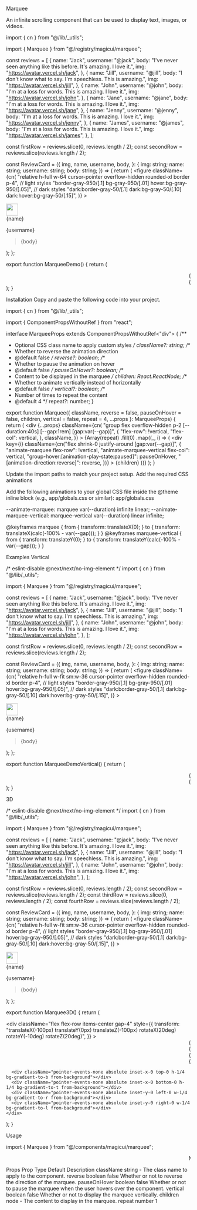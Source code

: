 Marquee

An infinite scrolling component that can be used to display text, images, or videos.

import { cn } from "@/lib/_utils";

import { Marquee } from "@/registry/magicui/marquee";
 
const reviews = [
  {
    name: "Jack",
    username: "@jack",
    body: "I've never seen anything like this before. It's amazing. I love it.",
    img: "https://avatar.vercel.sh/jack",
  },
  {
    name: "Jill",
    username: "@jill",
    body: "I don't know what to say. I'm speechless. This is amazing.",
    img: "https://avatar.vercel.sh/jill",
  },
  {
    name: "John",
    username: "@john",
    body: "I'm at a loss for words. This is amazing. I love it.",
    img: "https://avatar.vercel.sh/john",
  },
  {
    name: "Jane",
    username: "@jane",
    body: "I'm at a loss for words. This is amazing. I love it.",
    img: "https://avatar.vercel.sh/jane",
  },
  {
    name: "Jenny",
    username: "@jenny",
    body: "I'm at a loss for words. This is amazing. I love it.",
    img: "https://avatar.vercel.sh/jenny",
  },
  {
    name: "James",
    username: "@james",
    body: "I'm at a loss for words. This is amazing. I love it.",
    img: "https://avatar.vercel.sh/james",
  },
];
 
const firstRow = reviews.slice(0, reviews.length / 2);
const secondRow = reviews.slice(reviews.length / 2);
 
const ReviewCard = ({
  img,
  name,
  username,
  body,
}: {
  img: string;
  name: string;
  username: string;
  body: string;
}) => {
  return (
    <figure
      className={cn(
        "relative h-full w-64 cursor-pointer overflow-hidden rounded-xl border p-4",
        // light styles
        "border-gray-950/[.1] bg-gray-950/[.01] hover:bg-gray-950/[.05]",
        // dark styles
        "dark:border-gray-50/[.1] dark:bg-gray-50/[.10] dark:hover:bg-gray-50/[.15]",
      )}
    >
      <div className="flex flex-row items-center gap-2">
        <img className="rounded-full" width="32" height="32" alt="" src={img} />
        <div className="flex flex-col">
          <figcaption className="text-sm font-medium dark:text-white">
            {name}
          </figcaption>
          <p className="text-xs font-medium dark:text-white/40">{username}</p>
        </div>
      </div>
      <blockquote className="mt-2 text-sm">{body}</blockquote>
    </figure>
  );
};
 
export function MarqueeDemo() {
  return (
    <div className="relative flex w-full flex-col items-center justify-center overflow-hidden">
      <Marquee pauseOnHover className="[--duration:20s]">
        {firstRow.map((review) => (
          <ReviewCard key={review.username} {...review} />
        ))}
      </Marquee>
      <Marquee reverse pauseOnHover className="[--duration:20s]">
        {secondRow.map((review) => (
          <ReviewCard key={review.username} {...review} />
        ))}
      </Marquee>
      <div className="pointer-events-none absolute inset-y-0 left-0 w-1/4 bg-gradient-to-r from-background"></div>
      <div className="pointer-events-none absolute inset-y-0 right-0 w-1/4 bg-gradient-to-l from-background"></div>
    </div>
  );
}

Installation
Copy and paste the following code into your project.

import { cn } from "@/lib/_utils";

import { ComponentPropsWithoutRef } from "react";
 
interface MarqueeProps extends ComponentPropsWithoutRef<"div"> {
  /**
   * Optional CSS class name to apply custom styles
   */
  className?: string;
  /**
   * Whether to reverse the animation direction
   * @default false
   */
  reverse?: boolean;
  /**
   * Whether to pause the animation on hover
   * @default false
   */
  pauseOnHover?: boolean;
  /**
   * Content to be displayed in the marquee
   */
  children: React.ReactNode;
  /**
   * Whether to animate vertically instead of horizontally
   * @default false
   */
  vertical?: boolean;
  /**
   * Number of times to repeat the content
   * @default 4
   */
  repeat?: number;
}
 
export function Marquee({
  className,
  reverse = false,
  pauseOnHover = false,
  children,
  vertical = false,
  repeat = 4,
  ...props
}: MarqueeProps) {
  return (
    <div
      {...props}
      className={cn(
        "group flex overflow-hidden p-2 [--duration:40s] [--gap:1rem] [gap:var(--gap)]",
        {
          "flex-row": !vertical,
          "flex-col": vertical,
        },
        className,
      )}
    >
      {Array(repeat)
        .fill(0)
        .map((_, i) => (
          <div
            key={i}
            className={cn("flex shrink-0 justify-around [gap:var(--gap)]", {
              "animate-marquee flex-row": !vertical,
              "animate-marquee-vertical flex-col": vertical,
              "group-hover:[animation-play-state:paused]": pauseOnHover,
              "[animation-direction:reverse]": reverse,
            })}
          >
            {children}
          </div>
        ))}
    </div>
  );
}

Update the import paths to match your project setup.
Add the required CSS animations

Add the following animations to your global CSS file inside the @theme inline block (e.g., app/globals.css or similar):
app/globals.css

--animate-marquee: marquee var(--duration) infinite linear;
--animate-marquee-vertical: marquee-vertical var(--duration) linear infinite;
 
@keyframes marquee {
  from {
    transform: translateX(0);
  }
  to {
    transform: translateX(calc(-100% - var(--gap)));
  }
}
@keyframes marquee-vertical {
  from {
    transform: translateY(0);
  }
  to {
    transform: translateY(calc(-100% - var(--gap)));
  }
}

Examples
Vertical

/* eslint-disable @next/next/no-img-element */
import { cn } from "@/lib/_utils";

import { Marquee } from "@/registry/magicui/marquee";
 
const reviews = [
  {
    name: "Jack",
    username: "@jack",
    body: "I've never seen anything like this before. It's amazing. I love it.",
    img: "https://avatar.vercel.sh/jack",
  },
  {
    name: "Jill",
    username: "@jill",
    body: "I don't know what to say. I'm speechless. This is amazing.",
    img: "https://avatar.vercel.sh/jill",
  },
  {
    name: "John",
    username: "@john",
    body: "I'm at a loss for words. This is amazing. I love it.",
    img: "https://avatar.vercel.sh/john",
  },
];
 
const firstRow = reviews.slice(0, reviews.length / 2);
const secondRow = reviews.slice(reviews.length / 2);
 
const ReviewCard = ({
  img,
  name,
  username,
  body,
}: {
  img: string;
  name: string;
  username: string;
  body: string;
}) => {
  return (
    <figure
      className={cn(
        "relative h-full w-fit sm:w-36 cursor-pointer overflow-hidden rounded-xl border p-4",
        // light styles
        "border-gray-950/[.1] bg-gray-950/[.01] hover:bg-gray-950/[.05]",
        // dark styles
        "dark:border-gray-50/[.1] dark:bg-gray-50/[.10] dark:hover:bg-gray-50/[.15]",
      )}
    >
      <div className="flex flex-row items-center gap-2">
        <img className="rounded-full" width="32" height="32" alt="" src={img} />
        <div className="flex flex-col">
          <figcaption className="text-sm font-medium dark:text-white">
            {name}
          </figcaption>
          <p className="text-xs font-medium dark:text-white/40">{username}</p>
        </div>
      </div>
      <blockquote className="mt-2 text-sm">{body}</blockquote>
    </figure>
  );
};
 
export function MarqueeDemoVertical() {
  return (
    <div className="relative flex h-[500px] w-full flex-row items-center justify-center overflow-hidden">
      <Marquee pauseOnHover vertical className="[--duration:20s]">
        {firstRow.map((review) => (
          <ReviewCard key={review.username} {...review} />
        ))}
      </Marquee>
      <Marquee reverse pauseOnHover vertical className="[--duration:20s]">
        {secondRow.map((review) => (
          <ReviewCard key={review.username} {...review} />
        ))}
      </Marquee>
      <div className="pointer-events-none absolute inset-x-0 top-0 h-1/4 bg-gradient-to-b from-background"></div>
      <div className="pointer-events-none absolute inset-x-0 bottom-0 h-1/4 bg-gradient-to-t from-background"></div>
    </div>
  );
}

3D

/* eslint-disable @next/next/no-img-element */
import { cn } from "@/lib/_utils";

import { Marquee } from "@/registry/magicui/marquee";
 
const reviews = [
  {
    name: "Jack",
    username: "@jack",
    body: "I've never seen anything like this before. It's amazing. I love it.",
    img: "https://avatar.vercel.sh/jack",
  },
  {
    name: "Jill",
    username: "@jill",
    body: "I don't know what to say. I'm speechless. This is amazing.",
    img: "https://avatar.vercel.sh/jill",
  },
  {
    name: "John",
    username: "@john",
    body: "I'm at a loss for words. This is amazing. I love it.",
    img: "https://avatar.vercel.sh/john",
  },
];
 
const firstRow = reviews.slice(0, reviews.length / 2);
const secondRow = reviews.slice(reviews.length / 2);
const thirdRow = reviews.slice(0, reviews.length / 2);
const fourthRow = reviews.slice(reviews.length / 2);
 
const ReviewCard = ({
  img,
  name,
  username,
  body,
}: {
  img: string;
  name: string;
  username: string;
  body: string;
}) => {
  return (
    <figure
      className={cn(
        "relative h-full w-fit sm:w-36 cursor-pointer overflow-hidden rounded-xl border p-4",
        // light styles
        "border-gray-950/[.1] bg-gray-950/[.01] hover:bg-gray-950/[.05]",
        // dark styles
        "dark:border-gray-50/[.1] dark:bg-gray-50/[.10] dark:hover:bg-gray-50/[.15]",
      )}
    >
      <div className="flex flex-row items-center gap-2">
        <img className="rounded-full" width="32" height="32" alt="" src={img} />
        <div className="flex flex-col">
          <figcaption className="text-sm font-medium dark:text-white">
            {name}
          </figcaption>
          <p className="text-xs font-medium dark:text-white/40">{username}</p>
        </div>
      </div>
      <blockquote className="mt-2 text-sm">{body}</blockquote>
    </figure>
  );
};
 
export function Marquee3D() {
  return (
    <div className="relative flex h-96 w-full flex-row items-center justify-center gap-4 overflow-hidden [perspective:300px]">
      <div
        className="flex flex-row items-center gap-4"
        style={{
          transform:
            "translateX(-100px) translateY(0px) translateZ(-100px) rotateX(20deg) rotateY(-10deg) rotateZ(20deg)",
        }}
      >
        <Marquee pauseOnHover vertical className="[--duration:20s]">
          {firstRow.map((review) => (
            <ReviewCard key={review.username} {...review} />
          ))}
        </Marquee>
        <Marquee reverse pauseOnHover className="[--duration:20s]" vertical>
          {secondRow.map((review) => (
            <ReviewCard key={review.username} {...review} />
          ))}
        </Marquee>
        <Marquee reverse pauseOnHover className="[--duration:20s]" vertical>
          {thirdRow.map((review) => (
            <ReviewCard key={review.username} {...review} />
          ))}
        </Marquee>
        <Marquee pauseOnHover className="[--duration:20s]" vertical>
          {fourthRow.map((review) => (
            <ReviewCard key={review.username} {...review} />
          ))}
        </Marquee>
      </div>
 
      <div className="pointer-events-none absolute inset-x-0 top-0 h-1/4 bg-gradient-to-b from-background"></div>
      <div className="pointer-events-none absolute inset-x-0 bottom-0 h-1/4 bg-gradient-to-t from-background"></div>
      <div className="pointer-events-none absolute inset-y-0 left-0 w-1/4 bg-gradient-to-r from-background"></div>
      <div className="pointer-events-none absolute inset-y-0 right-0 w-1/4 bg-gradient-to-l from-background"></div>
    </div>
  );
}

Usage

import { Marquee } from "@/components/magicui/marquee";

<Marquee>
  <span>Next.js</span>
  <span>React</span>
  <span>TypeScript</span>
  <span>Tailwind CSS</span>
</Marquee>

Props
Prop	Type	Default	Description
className	string	-	The class name to apply to the component.
reverse	boolean	false	Whether or not to reverse the direction of the marquee.
pauseOnHover	boolean	false	Whether or not to pause the marquee when the user hovers over the component.
vertical	boolean	false	Whether or not to display the marquee vertically.
children	node	-	The content to display in the marquee.
repeat	number	1